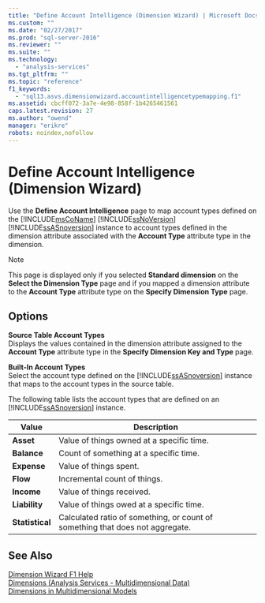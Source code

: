 ```yaml
---
title: "Define Account Intelligence (Dimension Wizard) | Microsoft Docs"
ms.custom: ""
ms.date: "02/27/2017"
ms.prod: "sql-server-2016"
ms.reviewer: ""
ms.suite: ""
ms.technology: 
  - "analysis-services"
ms.tgt_pltfrm: ""
ms.topic: "reference"
f1_keywords: 
  - "sql13.asvs.dimensionwizard.accountintelligencetypemapping.f1"
ms.assetid: cbcff072-3a7e-4e98-858f-1b4265461561
caps.latest.revision: 27
ms.author: "owend"
manager: "erikre"
robots: noindex,nofollow
---
```

# Define Account Intelligence (Dimension Wizard)
  Use the **Define Account Intelligence** page to map account types defined on the [!INCLUDE[msCoName](../a9notintoc/includes/msconame-md.md)] [!INCLUDE[ssNoVersion](../a9notintoc/includes/ssnoversion-md.md)] [!INCLUDE[ssASnoversion](../a9notintoc/includes/ssasnoversion-md.md)] instance to account types defined in the dimension attribute associated with the **Account Type** attribute type in the dimension.  
  
> [!NOTE]  
>  This page is displayed only if you selected **Standard dimension** on the **Select the Dimension Type** page and if you mapped a dimension attribute to the **Account Type** attribute type on the **Specify Dimension Type** page.  
  
## Options  
 **Source Table Account Types**  
 Displays the values contained in the dimension attribute assigned to the **Account Type** attribute type in the **Specify Dimension Key and Type** page.  
  
 **Built-In Account Types**  
 Select the account type defined on the [!INCLUDE[ssASnoversion](../a9notintoc/includes/ssasnoversion-md.md)] instance that maps to the account types in the source table.  
  
 The following table lists the account types that are defined on an [!INCLUDE[ssASnoversion](../a9notintoc/includes/ssasnoversion-md.md)] instance.  
  
|Value|Description|  
|-----------|-----------------|  
|**Asset**|Value of things owned at a specific time.|  
|**Balance**|Count of something at a specific time.|  
|**Expense**|Value of things spent.|  
|**Flow**|Incremental count of things.|  
|**Income**|Value of things received.|  
|**Liability**|Value of things owed at a specific time.|  
|**Statistical**|Calculated ratio of something, or count of something that does not aggregate.|  
  
## See Also  
 [Dimension Wizard F1 Help](../a9retired/dimension-wizard-f1-help.md)   
 [Dimensions &#40;Analysis Services - Multidimensional Data&#41;](../analysis-services/multidimensional-models-olap-logical-dimension-objects/dimensions-analysis-services-multidimensional-data.md)   
 [Dimensions in Multidimensional Models](../analysis-services/multidimensional-models/dimensions-in-multidimensional-models.md)  
  
  